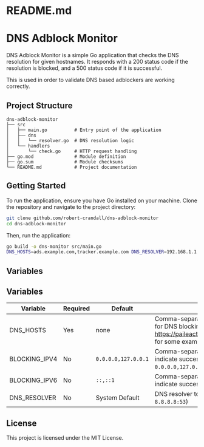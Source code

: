 # README.md

# DNS Adblock Monitor

DNS Adblock Monitor is a simple Go application that checks the DNS resolution for given hostnames. It responds with a 200 status code if the resolution is blocked, and a 500 status code if it is successful.

This is used in order to validate DNS based adblockers are working correctly.

## Project Structure

```
dns-adblock-monitor
├── src
│   ├── main.go          # Entry point of the application
│   ├── dns
│   │   └── resolver.go  # DNS resolution logic
│   └── handlers
│       └── check.go     # HTTP request handling
├── go.mod               # Module definition
├── go.sum               # Module checksums
└── README.md            # Project documentation
```

## Getting Started

To run the application, ensure you have Go installed on your machine. Clone the repository and navigate to the project directory:

```bash
git clone github.com/robert-crandall/dns-adblock-monitor
cd dns-adblock-monitor
```

Then, run the application:

```bash
go build -o dns-monitor src/main.go
DNS_HOSTS=ads.example.com,tracker.example.com DNS_RESOLVER=192.168.1.1:53 ./dns-monitor
```

## Variables

## Variables

| Variable | Required | Default | Description |
|----------|----------|---------|-------------|
| DNS_HOSTS | Yes | none | Comma-separated list of hostnames to check for DNS blocking. Check https://paileactivist.github.io/toolz/adblock.html for some example hosts. |
| BLOCKING_IPV4 | No | `0.0.0.0,127.0.0.1` | Comma-separated list of IPv4 addresses that indicate successful blocking (e.g., `0.0.0.0,127.0.0.1`) |
| BLOCKING_IPV6 | No | `::,::1` | Comma-separated list of IPv6 addresses that indicate successful blocking |
| DNS_RESOLVER | No | System Default | DNS resolver to use (e.g., `1.1.1.1:53`, `8.8.8.8:53`) |

## License

This project is licensed under the MIT License.
